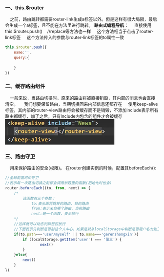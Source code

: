 ### 一、this.\$router
&nbsp;&nbsp;&nbsp;&nbsp;之前，路由跳转都需要router-link生成a标签以外。但是这样有很大局限，最后会生成一个a标签，且不能在方法里进行跳转。
**路由式编程导航：**
&nbsp;&nbsp;&nbsp;&nbsp;直接使用this.\$router.push()&nbsp;&nbsp;&nbsp;&nbsp;//replace等方法也一样
&nbsp;&nbsp;&nbsp;&nbsp;这个方法相当于点击了router-link标签
&nbsp;&nbsp;&nbsp;&nbsp;这个方法传入的参数与router-link标签的to属性一致
~~~js
this.$router.push({
    name:'',
    query:{

    }
})
~~~

### 二、缓存路由组件
&nbsp;&nbsp;&nbsp;&nbsp;一般来说，当路由切换时，原来的路由将被直接销毁，其内部的消息也会直接清空。
&nbsp;&nbsp;&nbsp;&nbsp;我们想要保留路由，当期切换回来内部信息还都存在
&nbsp;&nbsp;&nbsp;&nbsp;使用keep-alive标签，其内部的router-view路由将会被缓存而不是销毁，不添加include表示所有路由都缓存，加了之后，只有Include内包含的组件才会被缓存
![](images/2023-04-02-09-31-40.png)

### 三、路由守卫
&nbsp;&nbsp;&nbsp;&nbsp;用来保护路由的安全(权限)。
在router创建实例的时候，配置其beforeEach():
~~~js
//全局前置路由守卫
//表示每一次路由切换之前都会调用参数里的函数(初始化时也会)
router.beforeEach((to, from, next) => {
    /*
        该函数有三个参数：
            to:表示即将跳转的路由，目的路由
            from:表示来自哪个路由，当前路由
            next:是一个函数，表示放行
    */
    //这样就可以动态判断是否放行
    //下面表示先判断是否前往个人中心，如果是就从localStorage中判断是否用户名为张三，是则放行
    if(to.path==='user/myself' || to.name==='gerenzhongxin'){
        if (localStorage.getItem('user') === '张三') {
                next()
        }
    }else{
        next()
    }
})
~~~

